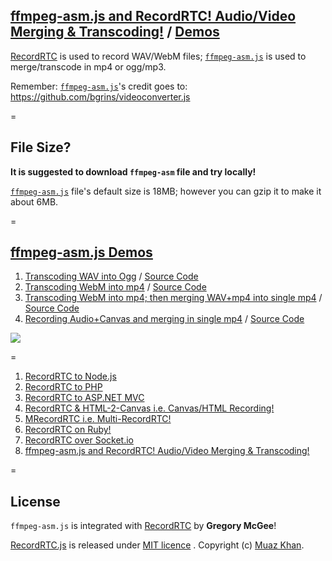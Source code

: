 ## [ffmpeg-asm.js and RecordRTC! Audio/Video Merging & Transcoding!](https://github.com/muaz-khan/WebRTC-Experiment/tree/master/ffmpeg) / [Demos](https://www.webrtc-experiment.com/ffmpeg/)

[RecordRTC](https://www.webrtc-experiment.com/RecordRTC/) is used to record WAV/WebM files; [`ffmpeg-asm.js`](https://googledrive.com/host/0B6GWd_dUUTT8OEtLRGdQb2pibDg/ffmpeg_asm.js) is used to merge/transcode in mp4 or ogg/mp3.

Remember: [`ffmpeg-asm.js`](https://googledrive.com/host/0B6GWd_dUUTT8OEtLRGdQb2pibDg/ffmpeg_asm.js)'s credit goes to: https://github.com/bgrins/videoconverter.js

=

## File Size?

**It is suggested to download `ffmpeg-asm` file and try locally!**

[`ffmpeg-asm.js`](https://googledrive.com/host/0B6GWd_dUUTT8OEtLRGdQb2pibDg/ffmpeg_asm.js) file's default size is 18MB; however you can gzip it to make it about 6MB.

=

## [ffmpeg-asm.js Demos](https://github.com/muaz-khan/WebRTC-Experiment/tree/master/ffmpeg)

1. [Transcoding WAV into Ogg](https://www.webrtc-experiment.com/ffmpeg/wav-to-ogg.html) / [Source Code](https://github.com/muaz-khan/WebRTC-Experiment/blob/master/ffmpeg/wav-to-ogg.html)
2. [Transcoding WebM into mp4](https://www.webrtc-experiment.com/ffmpeg/wav-to-ogg.html) / [Source Code](https://github.com/muaz-khan/WebRTC-Experiment/blob/master/ffmpeg/webm-to-mp4.html)
3. [Transcoding WebM into mp4; then merging WAV+mp4 into single mp4](https://www.webrtc-experiment.com/ffmpeg/merging-wav-and-webm-into-mp4.html) / [Source Code](https://github.com/muaz-khan/WebRTC-Experiment/blob/master/ffmpeg/merging-wav-and-webm-into-mp4.html)
4. [Recording Audio+Canvas and merging in single mp4](https://www.webrtc-experiment.com/ffmpeg/audio-plus-canvas-recording.html) / [Source Code](https://github.com/muaz-khan/WebRTC-Experiment/blob/master/ffmpeg/audio-plus-canvas-recording.html)

<img src="https://www.webrtc-experiment.com/images/audo-plus-canvas-recording.gif" />

=

1. [RecordRTC to Node.js](https://github.com/muaz-khan/WebRTC-Experiment/tree/master/RecordRTC/RecordRTC-to-Nodejs)
2. [RecordRTC to PHP](https://github.com/muaz-khan/WebRTC-Experiment/tree/master/RecordRTC/RecordRTC-to-PHP)
3. [RecordRTC to ASP.NET MVC](https://github.com/muaz-khan/WebRTC-Experiment/tree/master/RecordRTC/RecordRTC-to-ASPNETMVC)
4. [RecordRTC & HTML-2-Canvas i.e. Canvas/HTML Recording!](https://github.com/muaz-khan/WebRTC-Experiment/tree/master/RecordRTC/Canvas-Recording)
5. [MRecordRTC i.e. Multi-RecordRTC!](https://github.com/muaz-khan/WebRTC-Experiment/tree/master/RecordRTC/MRecordRTC)
6. [RecordRTC on Ruby!](https://github.com/cbetta/record-rtc-experiment)
7. [RecordRTC over Socket.io](https://github.com/muaz-khan/WebRTC-Experiment/tree/master/RecordRTC/RecordRTC-over-Socketio)
8. [ffmpeg-asm.js and RecordRTC! Audio/Video Merging & Transcoding!](https://github.com/muaz-khan/WebRTC-Experiment/tree/master/ffmpeg)

=

## License

`ffmpeg-asm.js` is integrated with [RecordRTC](https://www.webrtc-experiment.com/RecordRTC/) by **Gregory McGee**!

[RecordRTC.js](https://github.com/muaz-khan/WebRTC-Experiment/tree/master/RecordRTC) is released under [MIT licence](https://www.webrtc-experiment.com/licence/) . Copyright (c) [Muaz Khan](https://plus.google.com/+MuazKhan).
